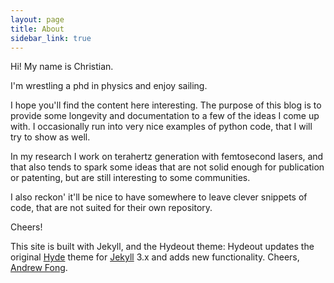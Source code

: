 ```yaml
---
layout: page
title: About
sidebar_link: true
---
```


Hi!
My name is Christian. 

I'm wrestling a phd in physics and enjoy sailing.

I hope you'll find the content here interesting. 
The purpose of this blog is to provide some longevity and documentation to a few of the ideas I come up with. I occasionally run into very nice examples of python code, that I will try to show as well.

In my research I work on terahertz generation with femtosecond lasers, and that also tends to spark some ideas that are not solid enough for publication or patenting, but are still interesting to some communities. 

I also reckon' it'll be nice to have somewhere to leave clever snippets of code, that are not suited for their own repository. 


Cheers!


This site is built with Jekyll, and the Hydeout theme: Hydeout updates the original [Hyde](https://github.com/poole/hyde)
theme for [Jekyll](http://jekyllrb.com) 3.x and adds new functionality. Cheers, [Andrew Fong](https://github.com/fongandrew/hydeout).
